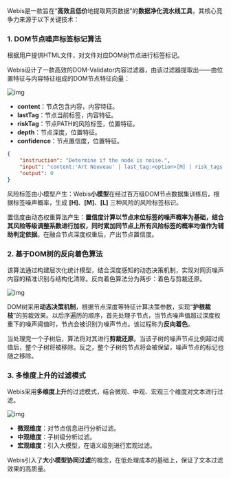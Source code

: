 Webis是一款旨在“**高效且低价**地提取网页数据”的**数据净化流水线工具**，其核心竞争力来源于以下关键技术：

### 1. DOM节点噪声标签标记算法

根据用户提供HTML文件，对文件对应DOM树节点进行标签标记。

Webis设计了一款高效的DOM-Validator内容过滤器，由该过滤器提取出——由位置特征与内容特征组成的DOM节点特征向量：

![img](https://weboffice.ks3-cn-beijing.wpscdn.cn/shapes/386898879627/eae11522f2475db6bbe8dcf8703c628b4d206331?Expires=1746622800&KSSAccessKeyId=AKLT0EQocIWQWiSieayovaig&Signature=Y8vKuDS8D%2BZlTz%2Bdvp1brzrOXb8%3D&response-cache-control=public%2Cmax-age%3D86400)

- **content**：节点包含内容，内容特征。
- **lastTag**：节点当前标签，内容特征。
- **riskTag**：节点PATH的风险标签，位置特征。
- **depth**：节点深度，位置特征。
- **confidence**：节点置信度，位置特征。

```json
{
    "instruction": "Determine if the node is noise.",
    "input": "content:'Art Nouveau' | last_tag:<option>[M] | risk_tags: aside[H], section[M] | confidence: 0.87",
    "output": 0
}
```

风险标签由小模型产生：Webis**小模型**在经过百万级DOM节点数据集训练后，根据标签噪声概率，生成 **[H]**、**[M]**、**[L]** 三种风险的风险标签标识。

置信度由动态权重算法产生：**置信度计算以节点末位标签的噪声概率为基础，结合其风险等级调整系数进行加权，同时累加同节点上所有风险标签的概率均值作为辅助判定依据**。在融合节点深度权重后，产出节点置信度。

### 2. 基于DOM树的反向着色算法

该算法通过构建层次化统计模型，结合深度感知的动态决策机制，实现对网页噪声内容的精准识别与结构化清除。反向着色算法分为两步：着色与剪裁还原。

![img](https://weboffice.ks3-cn-beijing.wpscdn.cn/shapes/386898879627/81aac09047fba0e21e2fec064f6fdb2e2b2072d8?Expires=1746626400&KSSAccessKeyId=AKLT0EQocIWQWiSieayovaig&Signature=GUdqWZlWVFRCUbCLf66PsGkt%2BEg%3D&response-cache-control=public%2Cmax-age%3D86400)

DOM树采用**动态决策机制**，根据节点深度等特征计算决策参数，实现“**护根裁枝**”的剪裁效果。以后序遍历的顺序，首先处理子节点，当节点噪声值超过深度权重下的噪声阈值时，节点会被识别为噪声节点。该过程称为**反向着色**。

当处理完一个子树后，算法将对其进行**剪裁还原**。当该子树的噪声节点比例超过阈值后，整个子树将被移除。反之，整个子树的节点将会被保留，噪声节点的标记也随之移除。

### 3. 多维度上升的过滤模式

Webis采用**多维度上升**的过滤模式，结合微观、中观、宏观三个维度对文本进行过滤。

![img](https://weboffice.ks3-cn-beijing.wpscdn.cn/shapes/386898879627/e91a16a846ba02ddd974bda6374eb82a906a10b8?Expires=1746626400&KSSAccessKeyId=AKLT0EQocIWQWiSieayovaig&Signature=%2F0KeL85FgLAKe588rRydKaH4Fb8%3D&response-cache-control=public%2Cmax-age%3D86400)

- **微观维度**：对节点信息进行分析过滤。
- **中观维度**：子树级分析过滤。
- **宏观维度**：引入大模型，在语义级别进行宏观过滤。

Webis引入了**大小模型协同过滤**的概念，在低处理成本的基础上，保证了文本过滤效果的高质量。

